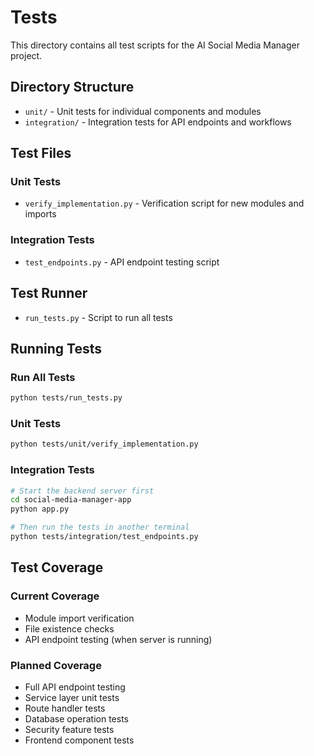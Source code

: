 # Tests

This directory contains all test scripts for the AI Social Media Manager project.

## Directory Structure

- `unit/` - Unit tests for individual components and modules
- `integration/` - Integration tests for API endpoints and workflows

## Test Files

### Unit Tests
- `verify_implementation.py` - Verification script for new modules and imports

### Integration Tests
- `test_endpoints.py` - API endpoint testing script

## Test Runner
- `run_tests.py` - Script to run all tests

## Running Tests

### Run All Tests
```bash
python tests/run_tests.py
```

### Unit Tests
```bash
python tests/unit/verify_implementation.py
```

### Integration Tests
```bash
# Start the backend server first
cd social-media-manager-app
python app.py

# Then run the tests in another terminal
python tests/integration/test_endpoints.py
```

## Test Coverage

### Current Coverage
- Module import verification
- File existence checks
- API endpoint testing (when server is running)

### Planned Coverage
- Full API endpoint testing
- Service layer unit tests
- Route handler tests
- Database operation tests
- Security feature tests
- Frontend component tests